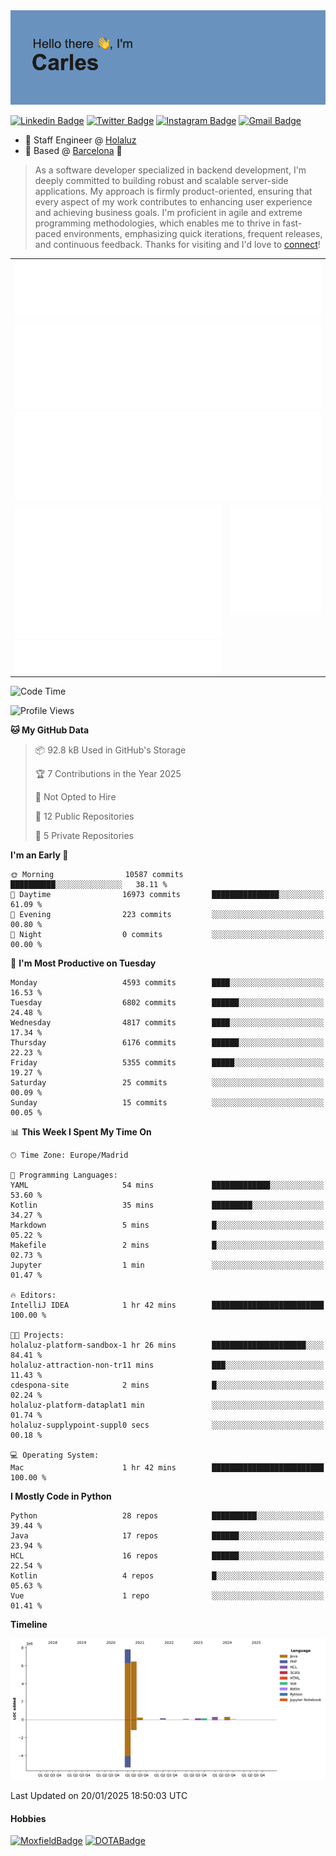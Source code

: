 <img src="header.png" alt="header">

[![Linkedin Badge](https://img.shields.io/badge/-cdespona-blue?style=flat&logo=Linkedin&logoColor=white&link=https://www.linkedin.com/in/carles-david-espona-casas-56219b11/)](https://www.linkedin.com/in/carles-david-espona-casas-56219b11/)
[![Twitter Badge](https://img.shields.io/badge/-@__cdespona-1ca0f1?style=flat&labelColor=1ca0f1&logo=twitter&logoColor=white&link=https://twitter.com/CDEspona)](https://twitter.com/CDEspona)
[![Instagram Badge](https://img.shields.io/badge/-@__cdespona-purple?style=flat&logo=instagram&logoColor=white&link=https://www.instagram.com/cdespona/)](https://www.instagram.com/cdespona/)
[![Gmail Badge](https://img.shields.io/badge/-cdespona-c14438?style=flat&logo=Gmail&logoColor=white&link=mailto:cdespona@gmail.com)](mailto:cdespona@gmail.com)

* 🔭 Staff Engineer @ [Holaluz](https://holaluz.com)
* 🏡 Based @ [Barcelona](https://www.google.es/maps/place/Barcelona) 💜

> As a software developer specialized in backend development, I'm deeply committed to building robust and scalable server-side applications. My approach is firmly product-oriented, ensuring that every aspect of my work contributes to enhancing user experience and achieving business goals. I'm proficient in agile and extreme programming methodologies, which enables me to thrive in fast-paced environments, emphasizing quick iterations, frequent releases, and continuous feedback. Thanks for visiting and I'd love to [connect](https://www.linkedin.com/in/carles-david-espona-casas-56219b11/)!

<table style="border-collapse: collapse; border: none;"> 
  <tbody>
  <tr style="border: none;">
    <td colspan="2" style="border: none; vertical-align: top;">
      <img src="summary.svg" alt="summary">
      <img src="activity-community.svg" alt="act-comm">
      <img src="repositories.svg" alt="repo">
    </td>
  </tr>
  <tr>
    <td style="border: none; vertical-align: top;">
      <img src="metrics.plugin.isocalendar.fullyear.svg" alt="calendar">
      <img src="topics.svg" alt="topics">
    </td>
    <td style="border: none; vertical-align: top;">
      <img src="achievements.svg" alt="achievements">
    </td>
  </tr>
  </tbody>
</table>

<!--START_SECTION:waka-->
![Code Time](http://img.shields.io/badge/Code%20Time-290%20hrs%2032%20mins-blue)

![Profile Views](http://img.shields.io/badge/Profile%20Views-0-blue)

**🐱 My GitHub Data** 

> 📦 92.8 kB Used in GitHub's Storage 
 > 
> 🏆 7 Contributions in the Year 2025
 > 
> 🚫 Not Opted to Hire
 > 
> 📜 12 Public Repositories 
 > 
> 🔑 5 Private Repositories 
 > 
**I'm an Early 🐤** 

```text
🌞 Morning                10587 commits       ██████████░░░░░░░░░░░░░░░   38.11 % 
🌆 Daytime                16973 commits       ███████████████░░░░░░░░░░   61.09 % 
🌃 Evening                223 commits         ░░░░░░░░░░░░░░░░░░░░░░░░░   00.80 % 
🌙 Night                  0 commits           ░░░░░░░░░░░░░░░░░░░░░░░░░   00.00 % 
```
📅 **I'm Most Productive on Tuesday** 

```text
Monday                   4593 commits        ████░░░░░░░░░░░░░░░░░░░░░   16.53 % 
Tuesday                  6802 commits        ██████░░░░░░░░░░░░░░░░░░░   24.48 % 
Wednesday                4817 commits        ████░░░░░░░░░░░░░░░░░░░░░   17.34 % 
Thursday                 6176 commits        ██████░░░░░░░░░░░░░░░░░░░   22.23 % 
Friday                   5355 commits        █████░░░░░░░░░░░░░░░░░░░░   19.27 % 
Saturday                 25 commits          ░░░░░░░░░░░░░░░░░░░░░░░░░   00.09 % 
Sunday                   15 commits          ░░░░░░░░░░░░░░░░░░░░░░░░░   00.05 % 
```


📊 **This Week I Spent My Time On** 

```text
🕑︎ Time Zone: Europe/Madrid

💬 Programming Languages: 
YAML                     54 mins             █████████████░░░░░░░░░░░░   53.60 % 
Kotlin                   35 mins             █████████░░░░░░░░░░░░░░░░   34.27 % 
Markdown                 5 mins              █░░░░░░░░░░░░░░░░░░░░░░░░   05.22 % 
Makefile                 2 mins              █░░░░░░░░░░░░░░░░░░░░░░░░   02.73 % 
Jupyter                  1 min               ░░░░░░░░░░░░░░░░░░░░░░░░░   01.47 % 

🔥 Editors: 
IntelliJ IDEA            1 hr 42 mins        █████████████████████████   100.00 % 

🐱‍💻 Projects: 
holaluz-platform-sandbox-1 hr 26 mins        █████████████████████░░░░   84.41 % 
holaluz-attraction-non-tr11 mins             ███░░░░░░░░░░░░░░░░░░░░░░   11.43 % 
cdespona-site            2 mins              █░░░░░░░░░░░░░░░░░░░░░░░░   02.24 % 
holaluz-platform-dataplat1 min               ░░░░░░░░░░░░░░░░░░░░░░░░░   01.74 % 
holaluz-supplypoint-suppl0 secs              ░░░░░░░░░░░░░░░░░░░░░░░░░   00.18 % 

💻 Operating System: 
Mac                      1 hr 42 mins        █████████████████████████   100.00 % 
```

**I Mostly Code in Python** 

```text
Python                   28 repos            ██████████░░░░░░░░░░░░░░░   39.44 % 
Java                     17 repos            ██████░░░░░░░░░░░░░░░░░░░   23.94 % 
HCL                      16 repos            ██████░░░░░░░░░░░░░░░░░░░   22.54 % 
Kotlin                   4 repos             █░░░░░░░░░░░░░░░░░░░░░░░░   05.63 % 
Vue                      1 repo              ░░░░░░░░░░░░░░░░░░░░░░░░░   01.41 % 
```



**Timeline**

![Lines of Code chart](https://raw.githubusercontent.com/cdespona/cdespona/main/assets/bar_graph.png)


 Last Updated on 20/01/2025 18:50:03 UTC
<!--END_SECTION:waka-->

#### Hobbies
[![MoxfieldBadge](https://img.shields.io/badge/MTG%20Commander-Cdespona-8A2BE2)](https://www.moxfield.com/users/Cdespona)
[![DOTABadge](https://img.shields.io/badge/DOTA2-GRV-red)](https://es.dotabuff.com/players/63807915)
